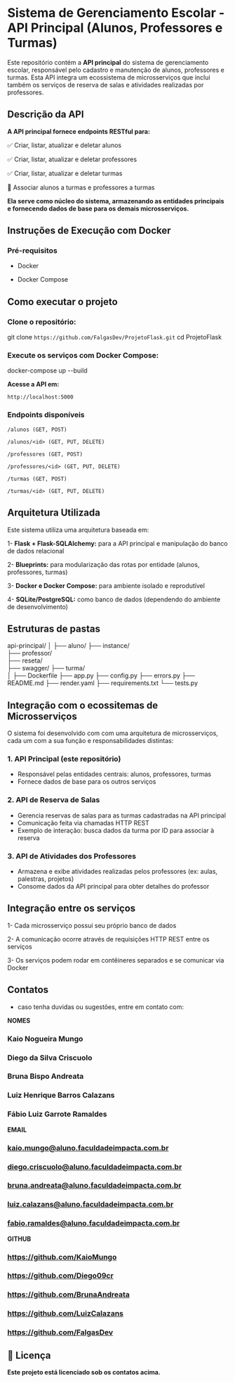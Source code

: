 # Sistema de Gerenciamento Escolar - API Principal (Alunos, Professores e Turmas)

 Este repositório contém a **API principal** do sistema de gerenciamento escolar, responsável pelo cadastro e manutenção de alunos, professores e turmas. Esta API integra um ecossistema de microsserviços que inclui também os serviços de reserva de salas e atividades realizadas por professores.

## Descrição da API

**A API principal fornece endpoints RESTful para:**

✅ Criar, listar, atualizar e deletar alunos

✅ Criar, listar, atualizar e deletar professores

✅ Criar, listar, atualizar e deletar turmas

🔄 Associar alunos a turmas e professores a turmas

**Ela serve como núcleo do sistema, armazenando as entidades principais e fornecendo dados de base para os demais microsserviços.**

## Instruções de Execução com Docker

### Pré-requisitos

- Docker

- Docker Compose

## Como executar o projeto

### Clone o repositório:

git clone `https://github.com/FalgasDev/ProjetoFlask.git`
cd ProjetoFlask

### Execute os serviços com Docker Compose:

docker-compose up --build

**Acesse a API em:**

`http://localhost:5000`

### Endpoints disponíveis

`/alunos (GET, POST)`

`/alunos/<id> (GET, PUT, DELETE)`

`/professores (GET, POST)`

`/professores/<id> (GET, PUT, DELETE)`

`/turmas (GET, POST)`

`/turmas/<id> (GET, PUT, DELETE)`

## Arquitetura Utilizada

Este sistema utiliza uma arquitetura baseada em:

1- **Flask + Flask-SQLAlchemy:** para a API principal e manipulação do banco de dados relacional

2- **Blueprints:** para modularização das rotas por entidade (alunos, professores, turmas)

3- **Docker e Docker Compose:** para ambiente isolado e reprodutível

4- **SQLite/PostgreSQL:** como banco de dados (dependendo do ambiente de desenvolvimento)

## Estruturas de pastas

api-principal/
│
├── aluno/
├── instance/             
├── professor/              
├── reseta/         
├── swagger/
├── turma/           
│
├── Dockerfile
├── app.py
├── config.py
├── errors.py
├── README.md
├── render.yaml
├── requirements.txt
└── tests.py

## Integração com o ecossitemas de Microsserviços

O sistema foi desenvolvido com com uma arquitetura de microsserviços, cada um com a sua função e responsabilidades distintas:

### 1. API Principal (este repositório)
- Responsável pelas entidades centrais: alunos, professores, turmas
- Fornece dados de base para os outros serviços
### 2. API de Reserva de Salas
- Gerencia reservas de salas para as turmas cadastradas na API principal
- Comunicação feita via chamadas HTTP REST
- Exemplo de interação: busca dados da turma por ID para associar à reserva
### 3. API de Atividades dos Professores
- Armazena e exibe atividades realizadas pelos professores (ex: aulas, palestras, projetos)
- Consome dados da API principal para obter detalhes do professor


## Integração entre os serviços

1- Cada microsserviço possui seu próprio banco de dados

2- A comunicação ocorre através de requisições HTTP REST entre os serviços

3- Os serviços podem rodar em contêineres separados e se comunicar via Docker


## Contatos
- caso tenha duvidas ou sugestões, entre em contato com:

**NOMES**
### Kaio Nogueira Mungo
### Diego da Silva Criscuolo
### Bruna Bispo Andreata
### Luiz Henrique Barros Calazans
### Fábio Luiz Garrote Ramaldes

**EMAIL**
### kaio.mungo@aluno.faculdadeimpacta.com.br
### diego.criscuolo@aluno.faculdadeimpacta.com.br
### bruna.andreata@aluno.faculdadeimpacta.com.br
### luiz.calazans@aluno.faculdadeimpacta.com.br
### fabio.ramaldes@aluno.faculdadeimpacta.com.br

**GITHUB**
### https://github.com/KaioMungo
### https://github.com/Diego09cr
### https://github.com/BrunaAndreata
### https://github.com/LuizCalazans
### https://github.com/FalgasDev


## 📜 Licença
**Este projeto está licenciado sob os contatos acima.**





